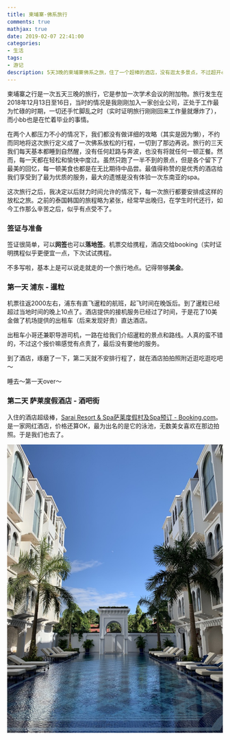 ```yaml
---
title: 柬埔寨-佛系旅行
comments: true
mathjax: true
date: 2019-02-07 22:41:00
categories:
- 生活
tags:
- 游记
description: 5天3晚的柬埔寨佛系之旅，住了一个超棒的酒店，没有逛太多景点，不过超开心。
---
```


柬埔寨之行是一次五天三晚的旅行，它是参加一次学术会议的附加物。旅行发生在2018年12月13日至16日，当时的情况是我刚刚加入一家创业公司，正处于工作最为忙碌的时期，一切还手忙脚乱之时（实时证明旅行刚刚回来工作量就爆炸了），而小bb也是在忙着毕业的事情。

在两个人都压力不小的情况下，我们都没有做详细的攻略（其实是因为懒），不约而同地将这次旅行定义成了一次佛系放松的行程，一切到了那边再说。旅行的三天我们每天基本都睡到自然醒，没有任何赶路与奔波，也没有将就任何一顿正餐。然而，每一天都在轻松和愉快中度过。虽然只跑了一半不到的景点，但是各个留下了最美的回忆，每一顿美食也都是在无比期待中品尝。最值得称赞的是优秀的酒店给我们享受到了最为优质的服务，最大的遗憾是没有体验一次东南亚的spa。

这次旅行之后，我决定以后财力时间允许的情况下，每一次旅行都要安排成这样的放松之旅。之前的泰国韩国的旅程略为紧张，经常早出晚归，在学生时代还行，如今工作那么辛苦之后，似乎有点受不了。

### 签证与准备

签证很简单，可以**网签**也可以**落地签**。机票交给携程，酒店交给booking（实时证明携程似乎更便宜一点，下次试试携程。

不多写啦，基本上是可以说走就走的一个旅行地点。记得带够**美金**。

### 第一天 浦东 - 暹粒

机票往返2000左右，浦东有直飞暹粒的航班，起飞时间在晚饭后。到了暹粒已经超过当地时间的晚上10点了。酒店提供的接机服务已经过了时间，于是花了10美金做了机场提供的出租车（后来发现好贵）直达酒店。

出租车小哥还兼职导游司机，一路在给我们介绍暹粒的景点和路线。人真的蛮不错的，不过这个报价嘛感觉有点贵了，最后没有要他的服务。

到了酒店，琢磨了一下，第二天就不安排行程了，就在酒店拍拍照附近逛吃逛吃吧～

睡去～第一天over～

### 第二天 萨莱度假酒店 - 酒吧街

入住的酒店超级棒，[Sarai Resort & Spa萨莱度假村及Spa预订 - Booking.com](https://www.booking.com/hotel/kh/sarai-resort-amp-spa.zh-cn.html)。是一家网红酒店，价格还算OK，最为出名的是它的泳池，无数美女喜欢在那边拍照。于是我们也去了。

![萨莱度假村酒店的泳池](/images/siem_reap/sarai_resort.jpg)

